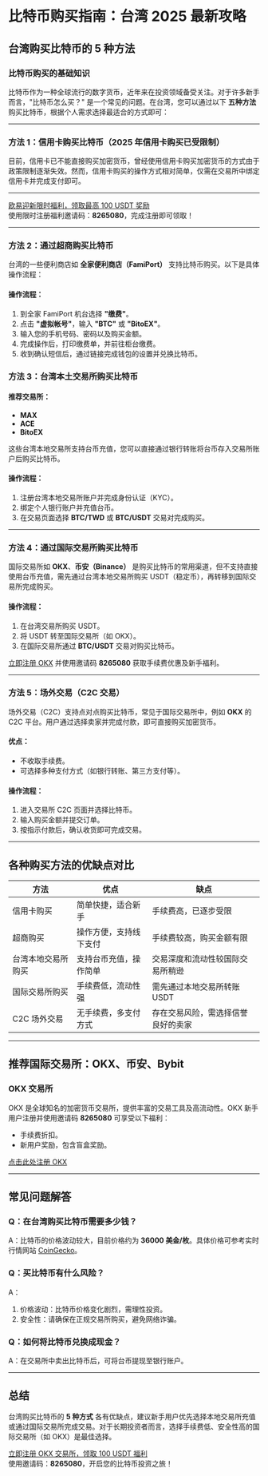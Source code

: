 # 比特币购买指南：台湾 2025 最新攻略



## 台湾购买比特币的 5 种方法

### 比特币购买的基础知识

比特币作为一种全球流行的数字货币，近年来在投资领域备受关注。对于许多新手而言，"比特币怎么买？" 是一个常见的问题。在台湾，您可以通过以下 **五种方法** 购买比特币，根据个人需求选择最适合的方式即可：

---

### 方法 1：信用卡购买比特币（2025 年信用卡购买已受限制）

目前，信用卡已不能直接购买加密货币，曾经使用信用卡购买加密货币的方式由于政策限制逐渐失效。然而，信用卡购买的操作方式相对简单，仅需在交易所中绑定信用卡并完成支付即可。

---
[欧易迎新限时福利，领取最高 100 USDT 奖励](https://bit.ly/OKXe)  
使用限时注册福利邀请码：**8265080**，完成注册即可领取！

---
### 方法 2：通过超商购买比特币

台湾的一些便利商店如 **全家便利商店（FamiPort）** 支持比特币购买。以下是具体操作流程：

#### 操作流程：
1. 到全家 FamiPort 机台选择 **"缴费"**。
2. 点击 **"虚拟帐号"**，输入 **"BTC"** 或 **"BitoEX"**。
3. 输入您的手机号码、密码以及购买金额。
4. 完成操作后，打印缴费单，并前往柜台缴费。
5. 收到确认短信后，通过链接完成钱包的设置并兑换比特币。

### 方法 3：台湾本土交易所购买比特币

#### 推荐交易所：
- **MAX**
- **ACE**
- **BitoEX**

这些台湾本地交易所支持台币充值，您可以直接通过银行转账将台币存入交易所账户后购买比特币。

#### 操作流程：
1. 注册台湾本地交易所账户并完成身份认证（KYC）。
2. 绑定个人银行账户并充值台币。
3. 在交易页面选择 **BTC/TWD** 或 **BTC/USDT** 交易对完成购买。

---

### 方法 4：通过国际交易所购买比特币

国际交易所如 **OKX**、**币安（Binance）** 是购买比特币的常用渠道，但不支持直接使用台币充值，需先通过台湾本地交易所购买 USDT（稳定币），再转移到国际交易所完成购买。

#### 操作流程：
1. 在台湾交易所购买 USDT。
2. 将 USDT 转至国际交易所（如 OKX）。
3. 在国际交易所通过 **BTC/USDT** 交易对购买比特币。

[立即注册 OKX](https://bit.ly/OKXe) 并使用邀请码 **8265080** 获取手续费优惠及新手福利。

---

### 方法 5：场外交易（C2C 交易）

场外交易（C2C）支持点对点购买比特币，常见于国际交易所中，例如 **OKX** 的 C2C 平台。用户通过选择卖家并完成付款，即可直接购买加密货币。

#### 优点：
- 不收取手续费。
- 可选择多种支付方式（如银行转账、第三方支付等）。

#### 操作流程：
1. 进入交易所 C2C 页面并选择比特币。
2. 输入购买金额并提交订单。
3. 按指示付款后，确认收货即可完成交易。

---

## 各种购买方法的优缺点对比

| 方法                 | 优点                                     | 缺点                               |
|----------------------|------------------------------------------|------------------------------------|
| 信用卡购买            | 简单快捷，适合新手                       | 手续费高，已逐步受限               |
| 超商购买             | 操作方便，支持线下支付                   | 手续费较高，购买金额有限            |
| 台湾本地交易所购买     | 支持台币充值，操作简单                   | 交易深度和流动性较国际交易所稍逊    |
| 国际交易所购买         | 手续费低，流动性强                       | 需先通过本地交易所转账 USDT         |
| C2C 场外交易          | 无手续费，多支付方式                     | 存在交易风险，需选择信誉良好的卖家 |

---

## 推荐国际交易所：OKX、币安、Bybit

### OKX 交易所
OKX 是全球知名的加密货币交易所，提供丰富的交易工具及高流动性。OKX 新手用户注册并使用邀请码 **8265080** 可享受以下福利：
- 手续费折扣。
- 新用户奖励，包含盲盒奖励。

[点击此处注册 OKX](https://bit.ly/OKXe)

---

## 常见问题解答

### Q：在台湾购买比特币需要多少钱？
A：比特币的价格波动较大，目前价格约为 **36000 美金/枚**。具体价格可参考实时行情网站 [CoinGecko](https://www.coingecko.com)。

### Q：买比特币有什么风险？
A：
1. 价格波动：比特币价格变化剧烈，需理性投资。
2. 安全性：请确保在正规交易所购买，避免网络诈骗。

### Q：如何将比特币兑换成现金？
A：在交易所中卖出比特币后，可将台币提现至银行账户。

---

## 总结

台湾购买比特币的 **5 种方式** 各有优缺点，建议新手用户优先选择本地交易所充值或通过国际交易所完成交易。对于长期投资者而言，选择手续费低、安全性高的国际交易所（如 OKX）是最佳选择。

[立即注册 OKX 交易所，领取 100 USDT 福利](https://bit.ly/OKXe)  
使用邀请码：**8265080**，开启您的比特币投资之旅！
